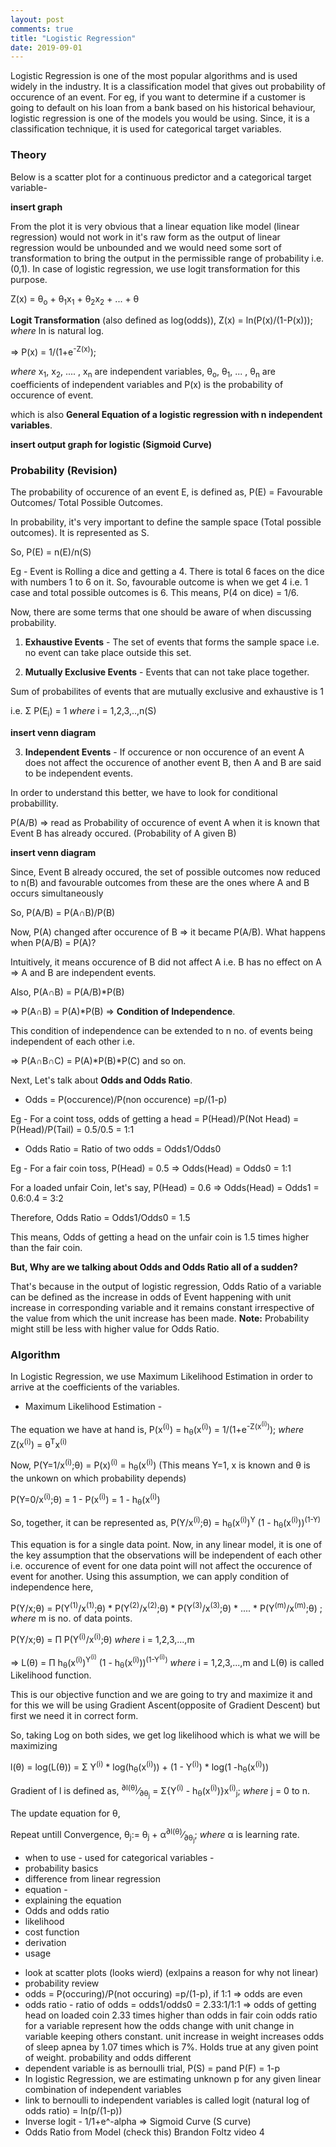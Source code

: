 ```yaml
---
layout: post
comments: true
title: "Logistic Regression"
date: 2019-09-01
---
```


Logistic Regression is one of the most popular algorithms and is used widely in the industry. It is a classification model that gives out probability of occurence of an event. For eg, if you want to determine if a customer is going to default on his loan from a bank based on his historical behaviour, logistic regression is one of the models you would be using. Since, it is a classification technique, it is used for categorical target variables. 

### Theory

Below is a scatter plot for a continuous predictor and a categorical target variable-

**insert graph**

From the plot it is very obvious that a linear equation like model (linear regression) would not work in it's raw form as the output of linear regression would be unbounded and we would need some sort of transformation to bring the output in the permissible range of probability i.e. (0,1). In case of logistic regression, we use logit transformation for this purpose.

Z(x) = &theta;<sub>o</sub> + &theta;<sub>1</sub>x<sub>1</sub> + &theta;<sub>2</sub>x<sub>2</sub> + ... + &theta;

**Logit Transformation** (also defined as log(odds)), Z(x) = ln(P(x)/(1-P(x))); _where_ ln is natural log.

&#8658; P(x) = 1/(1+e<sup>-Z(x)</sup>); 

_where_ x<sub>1</sub>, x<sub>2</sub>, .... , x<sub>n</sub> are independent variables, 
&theta;<sub>o</sub>, &theta;<sub>1</sub>, ... , &theta;<sub>n</sub> are coefficients of independent variables and
P(x) is the probability of occurence of event.

which is also **General Equation of a logistic regression with n independent variables**. 

**insert output graph for logistic (Sigmoid Curve)**

### Probability (Revision)

The probability of occurence of an event E, is defined as, P(E) =  Favourable Outcomes/ Total Possible Outcomes.

In probability, it's very important to define the sample space (Total possible outcomes). It is represented as S.

So, P(E) = n(E)/n(S)

Eg - Event is Rolling a dice and getting a 4. There is total 6 faces on the dice with numbers 1 to 6 on it.
So, favourable outcome is when we get 4 i.e. 1 case and total possible outcomes is 6. This means, P(4 on dice) = 1/6.

Now, there are some terms that one should be aware of when discussing probability.

1. **Exhaustive Events** - The set of events that forms the sample space i.e. no event can take place outside this set.

2. **Mutually Exclusive Events** - Events that can not take place together.

Sum of probabilites of events that are mutually exclusive and exhaustive is 1 

i.e. &Sigma; P(E<sub>i</sub>) = 1 _where_ i = 1,2,3,..,n(S)

**insert venn diagram**

3. **Independent Events** - If occurence or non occurence of an event A does not affect the occurence of another event B, then A and B are said to be independent events.

In order to understand this better, we have to look for conditional probabillity.

P(A/B) => read as Probability of occurence of event A when it is known that Event B has already occured. (Probability of A given B)

**insert venn diagram**

Since, Event B already occured, the set of possible outcomes now reduced to n(B) and favourable outcomes from these are the ones where A and B occurs simultaneously

So, P(A/B) = P(A&cap;B)/P(B)

Now, P(A) changed after occurence of B => it became P(A/B). What happens when P(A/B) = P(A)?

Intuitively, it means occurence of B did not affect A i.e. B has no effect on A &#8658; A and B are independent events.

Also, P(A&cap;B) = P(A/B)*P(B) 

&#8658; P(A&cap;B) = P(A)*P(B) &#8658; **Condition of Independence**.

This condition of independence can be extended to n no. of events being independent of each other i.e.

&#8658; P(A&cap;B&cap;C) = P(A)*P(B)*P(C) and so on.

Next, Let's talk about **Odds and Odds Ratio**.

- Odds = P(occurence)/P(non occurence)  =p/(1-p)

Eg - For a coint toss, odds of getting a head = P(Head)/P(Not Head) = P(Head)/P(Tail) = 0.5/0.5 = 1:1

- Odds Ratio = Ratio of two odds = Odds1/Odds0

Eg - For a fair coin toss, P(Head) = 0.5 &#8658; Odds(Head) = Odds0 = 1:1

For a loaded unfair Coin, let's say, P(Head) = 0.6 &#8658; Odds(Head) = Odds1 = 0.6:0.4 = 3:2

Therefore, Odds Ratio = Odds1/Odds0 = 1.5

This means, Odds of getting a head on the unfair coin is 1.5 times higher than the fair coin.

**But, Why are we talking about Odds and Odds Ratio all of a sudden?**

That's because in the output of logistic regression, Odds Ratio of a variable can be defined as the increase in odds of Event happening with unit increase in corresponding variable and it remains constant irrespective of the value from which the unit increase has been made. **Note:** Probability might still be less with higher value for Odds Ratio.

### Algorithm

In Logistic Regression, we use Maximum Likelihood Estimation in order to arrive at the coefficients of the variables.

- Maximum Likelihood Estimation - 

The equation we have at hand is, P(x<sup>(i)</sup>) = h<sub>&theta;</sub>(x<sup>(i)</sup>) = 1/(1+e<sup>-Z(x<sup>(i)</sup>)</sup>); _where_ Z(x<sup>(i)</sup>) = &theta;<sup>T</sup>x<sup>(i)</sup>

Now, P(Y=1/x<sup>(i)</sup>;&theta;) = P(x)<sup>(i)</sup> = h<sub>&theta;</sub>(x<sup>(i)</sup>) (This means Y=1, x is known and &theta; is the unkown on which probability depends)

P(Y=0/x<sup>(i)</sup>;&theta;) = 1 - P(x<sup>(i)</sup>) = 1 - h<sub>&theta;</sub>(x<sup>(i)</sup>)

So, together, it can be represented as, P(Y/x<sup>(i)</sup>;&theta;) = h<sub>&theta;</sub>(x<sup>(i)</sup>)<sup>Y</sup> (1 - h<sub>&theta;</sub>(x<sup>(i)</sup>))<sup>(1-Y)</sup>

This equation is for a single data point. Now, in any linear model, it is one of the key assumption that the observations will be independent of each other i.e. occurence of event for one data point will not affect the occurence of event for another. Using this assumption, we can apply condition of independence here,

P(Y/x;&theta;) = P(Y<sup>(1)</sup>/x<sup>(1)</sup>;&theta;) * P(Y<sup>(2)</sup>/x<sup>(2)</sup>;&theta;) * P(Y<sup>(3)</sup>/x<sup>(3)</sup>;&theta;) * .... * P(Y<sup>(m)</sup>/x<sup>(m)</sup>;&theta;) ; _where_ m is no. of data points.

P(Y/x;&theta;) = 	&Pi; P(Y<sup>(i)</sup>/x<sup>(i)</sup>;&theta;) _where_ i = 1,2,3,...,m

&#8658; L(&theta;) = &Pi; h<sub>&theta;</sub>(x<sup>(i)</sup>)<sup>Y<sup>(i)</sup></sup> (1 - h<sub>&theta;</sub>(x<sup>(i)</sup>))<sup>(1-Y<sup>(i)</sup>)</sup> _where_ i = 1,2,3,...,m and L(&theta;) is called Likelihood function.

This is our objective function and we are going to try and maximize it and for this we will be using Gradient Ascent(opposite of Gradient Descent) but first we need it in correct form.

So, taking Log on both sides, we get log likelihood which is what we will be maximizing

l(&theta;) = log(L(&theta;)) = &Sigma; Y<sup>(i)</sup> * log(h<sub>&theta;</sub>(x<sup>(i)</sup>)) + (1 - Y<sup>(i)</sup>) * log(1 -h<sub>&theta;</sub>(x<sup>(i)</sup>))

Gradient of l is defined as, <sup>&#x2202;l(&theta;)</sup>&frasl;<sub>&#x2202;&theta;<sub>j</sub></sub> = &Sigma;{Y<sup>(i)</sup> - h<sub>&theta;</sub>(x<sup>(i)</sup>)}x<sup>(i)</sup><sub>j</sub>; _where_ j = 0 to n.

The update equation for &theta;,

Repeat untill Convergence,
&theta;<sub>j</sub>:= &theta;<sub>j</sub> + &alpha;<sup>&#x2202;l(&theta;)</sup>&frasl;<sub>&#x2202;&theta;<sub>j</sub></sub>; _where_ &alpha; is learning rate. 




* when to use - used for categorical variables - 
* probability basics
* difference from linear regression
* equation - 
* explaining the equation
* Odds and odds ratio
* likelihood
* cost function
* derivation
* usage

- look at scatter plots (looks wierd) (exlpains a reason for why not linear)
- probability review
- odds = P(occuring)/P(not occuring)  =p/(1-p), if 1:1 => odds are even
- odds ratio - ratio of odds = odds1/odds0 = 2.33:1/1:1 => odds of getting head on loaded coin 2.33 times higher than odds in fair coin
  odds ratio for a variable represent how the odds change with unit change in variable keeping others constant.
  unit increase in weight increases odds of sleep apnea by 1.07 times which is 7%. Holds true at any given point of weight.
  probability and odds different
- dependent variable is as bernoulli trial, P(S) = pand P(F) = 1-p
- In logistic Regression, we are estimating unknown p for any given linear combination of independent variables
- link to bernoulli to independent variables is called logit (natural log of odds ratio) = ln(p/(1-p))
- Inverse logit - 1/1+e^-alpha => Sigmoid Curve (S curve)
- Odds Ratio from Model (check this) Brandon Foltz video 4




